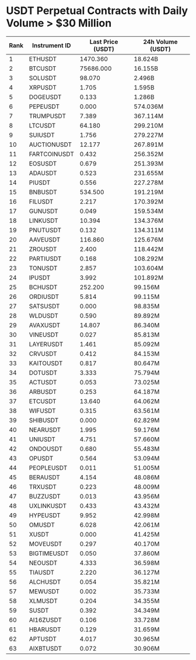 # USDT Perpetual Contracts with Daily Volume > $30 Million

| Rank | Instrument ID | Last Price (USDT) | 24h Volume (USDT) |
|------|---------------|-------------------|-------------------|
| 1 | ETHUSDT | 1470.360 | 18.624B |
| 2 | BTCUSDT | 75686.000 | 16.155B |
| 3 | SOLUSDT | 98.070 | 2.496B |
| 4 | XRPUSDT | 1.705 | 1.595B |
| 5 | DOGEUSDT | 0.133 | 1.286B |
| 6 | PEPEUSDT | 0.000 | 574.036M |
| 7 | TRUMPUSDT | 7.389 | 367.114M |
| 8 | LTCUSDT | 64.180 | 299.210M |
| 9 | SUIUSDT | 1.756 | 279.227M |
| 10 | AUCTIONUSDT | 12.177 | 267.891M |
| 11 | FARTCOINUSDT | 0.432 | 256.352M |
| 12 | EOSUSDT | 0.679 | 251.393M |
| 13 | ADAUSDT | 0.523 | 231.655M |
| 14 | PIUSDT | 0.556 | 227.278M |
| 15 | BNBUSDT | 534.500 | 191.219M |
| 16 | FILUSDT | 2.217 | 170.392M |
| 17 | GUNUSDT | 0.049 | 159.534M |
| 18 | LINKUSDT | 10.394 | 134.376M |
| 19 | PNUTUSDT | 0.132 | 134.311M |
| 20 | AAVEUSDT | 116.860 | 125.676M |
| 21 | ZROUSDT | 2.400 | 118.442M |
| 22 | PARTIUSDT | 0.168 | 108.292M |
| 23 | TONUSDT | 2.857 | 103.604M |
| 24 | IPUSDT | 3.992 | 101.892M |
| 25 | BCHUSDT | 252.200 | 99.156M |
| 26 | ORDIUSDT | 5.814 | 99.115M |
| 27 | SATSUSDT | 0.000 | 98.835M |
| 28 | WLDUSDT | 0.590 | 89.892M |
| 29 | AVAXUSDT | 14.807 | 86.340M |
| 30 | VINEUSDT | 0.027 | 85.813M |
| 31 | LAYERUSDT | 1.461 | 85.092M |
| 32 | CRVUSDT | 0.412 | 84.153M |
| 33 | KAITOUSDT | 0.817 | 80.647M |
| 34 | DOTUSDT | 3.333 | 75.794M |
| 35 | ACTUSDT | 0.053 | 73.025M |
| 36 | ARBUSDT | 0.253 | 64.187M |
| 37 | ETCUSDT | 13.640 | 64.062M |
| 38 | WIFUSDT | 0.315 | 63.561M |
| 39 | SHIBUSDT | 0.000 | 62.829M |
| 40 | NEARUSDT | 1.995 | 59.176M |
| 41 | UNIUSDT | 4.751 | 57.660M |
| 42 | ONDOUSDT | 0.680 | 55.483M |
| 43 | OPUSDT | 0.564 | 53.094M |
| 44 | PEOPLEUSDT | 0.011 | 51.005M |
| 45 | BERAUSDT | 4.154 | 48.086M |
| 46 | TRXUSDT | 0.223 | 48.009M |
| 47 | BUZZUSDT | 0.013 | 43.956M |
| 48 | UXLINKUSDT | 0.433 | 43.432M |
| 49 | HYPEUSDT | 9.952 | 42.998M |
| 50 | OMUSDT | 6.028 | 42.061M |
| 51 | XUSDT | 0.000 | 41.425M |
| 52 | MOVEUSDT | 0.297 | 40.170M |
| 53 | BIGTIMEUSDT | 0.050 | 37.860M |
| 54 | NEOUSDT | 4.333 | 36.598M |
| 55 | TIAUSDT | 2.220 | 36.127M |
| 56 | ALCHUSDT | 0.054 | 35.821M |
| 57 | MEWUSDT | 0.002 | 35.733M |
| 58 | XLMUSDT | 0.204 | 34.355M |
| 59 | SUSDT | 0.392 | 34.349M |
| 60 | AI16ZUSDT | 0.106 | 33.728M |
| 61 | HBARUSDT | 0.129 | 31.659M |
| 62 | APTUSDT | 4.017 | 30.965M |
| 63 | AIXBTUSDT | 0.072 | 30.906M |
